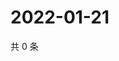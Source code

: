 # 2022-01-21

共 0 条

<!-- BEGIN WEIBO -->
<!-- 最后更新时间 Fri Jan 21 2022 20:22:23 GMT+0800 (China Standard Time) -->

<!-- END WEIBO -->
